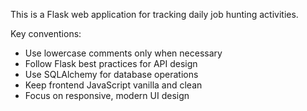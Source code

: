 <!-- Use this file to provide workspace-specific custom instructions to Copilot. For more details, visit https://code.visualstudio.com/docs/copilot/copilot-customization#_use-a-githubcopilotinstructionsmd-file -->

This is a Flask web application for tracking daily job hunting activities.

Key conventions:

-   Use lowercase comments only when necessary
-   Follow Flask best practices for API design
-   Use SQLAlchemy for database operations
-   Keep frontend JavaScript vanilla and clean
-   Focus on responsive, modern UI design
